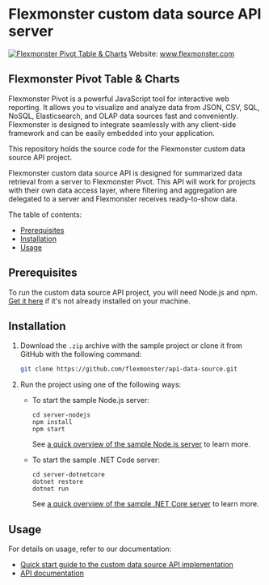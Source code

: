 # Flexmonster custom data source API server
[![Flexmonster Pivot Table & Charts](https://www.flexmonster.com/fm_uploads/2020/06/GitHub_fm.png)](https://flexmonster.com)
Website: www.flexmonster.com

## Flexmonster Pivot Table & Charts

Flexmonster Pivot is a powerful JavaScript tool for interactive web reporting. It allows you to visualize and analyze data from JSON, CSV, SQL, NoSQL, Elasticsearch, and OLAP data sources fast and conveniently. Flexmonster is designed to integrate seamlessly with any client-side framework and can be easily embedded into your application.

This repository holds the source code for the Flexmonster custom data source API project.

Flexmonster custom data source API is designed for summarized data retrieval from a server to Flexmonster Pivot.
This API will work for projects with their own data access layer, where filtering and aggregation are delegated to a server and Flexmonster receives ready-to-show data.

The table of contents:
- [Prerequisites](#prerequisites)
- [Installation](#installation)
- [Usage](#usage)

## Prerequisites

To run the custom data source API project, you will need Node.js and npm. [Get it here](https://docs.npmjs.com/downloading-and-installing-node-js-and-npm) if it's not already installed on your machine.

## Installation

1. Download the `.zip` archive with the sample project or clone it from GitHub with the following command:

    ```bash
    git clone https://github.com/flexmonster/api-data-source.git
    ```

2. Run the project using one of the following ways:
    
    - To start the sample Node.js server:

        ```
        cd server-nodejs
        npm install
        npm start
        ```

        See [a quick overview of the sample Node.js server](https://www.flexmonster.com/doc/a-quick-overview-of-the-sample-node-js-server/) to learn more.

    - To start the sample .NET Code server:

        ```
        cd server-dotnetcore
        dotnet restore
        dotnet run
        ```

        See [a quick overview of the sample .NET Core server](https://www.flexmonster.com/doc/a-quick-overview-of-the-sample-net-core-server/) to learn more.

## Usage

For details on usage, refer to our documentation:

- [Quick start guide to the custom data source API implementation](https://www.flexmonster.com/doc/implementing-the-custom-data-source-api-server/)
- [API documentation](https://www.flexmonster.com/api/all-requests/)
